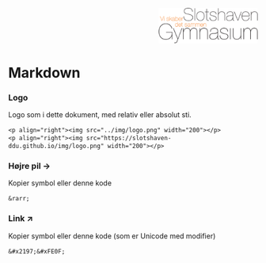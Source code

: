<p align="right"><img src="../img/logo.png" width="200"></p>

# Markdown

### Logo
Logo som i dette dokument, med relativ eller absolut sti.
```
<p align="right"><img src="../img/logo.png" width="200"></p>
<p align="right"><img src="https://slotshaven-ddu.github.io/img/logo.png" width="200"></p>
```

### Højre pil &rarr;
Kopier symbol eller denne kode
```
&rarr;
```

### Link ↗️
Kopier symbol eller denne kode (som er Unicode med modifier)
```
&#x2197;&#xFE0F;
```
